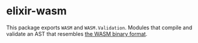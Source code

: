 
# elixir-wasm

This package exports `WASM` and `WASM.Validation`.  Modules that compile and validate an AST that resembles [the WASM binary format](http://webassembly.github.io/spec/binary/).


